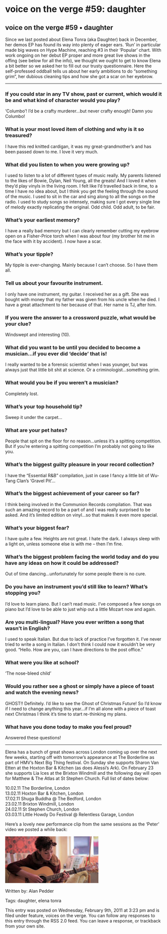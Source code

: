 # voice on the verge #59: daughter
## voice on the verge #59 • daughter

Since we last posted about Elena Tonra (aka Daughter) back in December, her demos EP has found its way into plenty of eager ears. ‘Run’ in particular made big waves on Hype Machine, reaching #3 in their ‘Popular’ chart. With work ongoing on her debut EP proper and more great live shows in the offing (see below for all the info), we thought we ought to get to know Elena a bit better so we asked her to fill out our trusty questionnaire. Here the self-professed oddball tells us about her early ambitions to do “something grim”, her dubious cleaning tips and how she got a scar on her eyebrow.

* * *

### If you could star in any TV show, past or current, which would it be and what kind of character would you play?

‘Columbo’! I’d be a crafty murderer…but never crafty enough! Damn you Columbo!

### What is your most loved item of clothing and why is it so treasured?

I have this red knitted cardigan, it was my great-grandmother’s and has been passed down to me. I love it very much.

### What did you listen to when you were growing up?

I used to listen to a lot of different types of music really. My parents listened to the likes of Bowie, Dylan, Neil Young, all the greats! And I loved it when they’d play vinyls in the living room. I felt like I’d travelled back in time, to a time I have no idea about, but I think you get the feeling through the sound of the music. I used to sit in the car and sing along to all the songs on the radio. I used to study songs so intensely, making sure I got every single line of melody exactly replicating the original. Odd child. Odd adult, to be fair.

### What’s your earliest memory?

I have a really bad memory but I can clearly remember cutting my eyebrow open on a Fisher-Price torch when I was about four (my brother hit me in the face with it by accident). I now have a scar.

### What’s your tipple?

My tipple is ever-changing. Mainly because I can’t choose. So I have them all.

### Tell us about your favourite instrument.

I only have one instrument, my guitar. I received her as a gift. She was bought with money that my father was given from his uncle when he died. I have a great attachment to her because of that. Her name is TJ, after him.

### If you were the answer to a crossword puzzle, what would be your clue?

Windswept and interesting (10).

### What did you want to be until you decided to become a musician…if you ever did ‘decide’ that is!

I really wanted to be a forensic scientist when I was younger, but was always just that little bit shit at science. Or a criminologist…something grim.

### What would you be if you weren’t a musician?

Completely lost.

### What’s your top household tip?

Sweep it under the carpet…

### What are your pet hates?

People that spit on the floor for no reason…unless it’s a spitting competition. But if you’re entering a spitting competition I’m probably not going to like you.

### What’s the biggest guilty pleasure in your record collection?

I have the “Essential R&B” compilation, just in case I fancy a little bit of Wu-Tang Clan’s ‘Gravel Pit’…

### What’s the biggest achievement of your career so far?

I think being involved in the Communion Records compilation. That was such an amazing record to be a part of and I was really surprised to be asked. And it’s limited edition on vinyl…so that makes it even more special.

### What’s your biggest fear?

I have quite a few. Heights are not great. I hate the dark. I always sleep with a light on, unless someone else is with me – then I’m fine.

### What’s the biggest problem facing the world today and do you have any ideas on how it could be addressed?

Out of time dancing…unfortunately for some people there is no cure.

### Do you have an instrument you’d still like to learn? What’s stopping you?

I’d love to learn piano. But I can’t read music. I’ve composed a few songs on piano but I’d love to be able to just whip out a little Mozart now and again.

### Are you multi-lingual? Have you ever written a song that wasn’t in English?

I used to speak Italian. But due to lack of practice I’ve forgotten it. I’ve never tried to write a song in Italian. I don’t think I could now it wouldn’t be very good. “Hello. How are you, can I have directions to the post office.”

### What were you like at school?

‘The nose-bleed child’

### Would you rather see a ghost or simply have a piece of toast and watch the evening news?

GHOST!! Definitely. I’d like to see the Ghost of Christmas Future! So I’d know if I need to change anything this year…if I’m all alone with a piece of toast next Christmas I think it’s time to start re-thinking my plans.

### What have you done today to make you feel proud?

Answered these questions!

* * *

Elena has a bunch of great shows across London coming up over the next few weeks, starting off with tomorrow’s appearance at The Borderline as part of HMV’s Next Big Thing festival. On Sunday she supports Sharon Van Etten at the Hoxton Bar & Kitchen (as does Alessi’s Ark). On February 23 she supports Lia Ices at the Brixton Windmill and the following day will open for Matthew & The Atlas at St Stephen Church. Full list of dates below:

10.02.11 The Borderline, London \
13.02.11 Hoxton Bar & Kitchen, London \
17.02.11 Shuga Buddha @ The Bedford, London \
23.02.11 Brixton Windmill, London \
24.02.11 St Stephen Church, London \
03.03.11 Little Howdy Do Festival @ Relentless Garage, London 

Here’s a lovely new performance clip from the same sessions as the ‘Peter’ video we posted a while back: 

[<img src="https://github.com/paranoidandroid-96/Daughter-Interviews/blob/a7a364a792e9743c4934623b1665ba16be834460/Text/Resources/votv_daughter.png">](https://vimeo.com/19721590)

Written by: Alan Pedder 

Tags: daughter, elena tonra 

This entry was posted on Wednesday, February 9th, 2011 at 3:23 pm and is filed under feature, voices on the verge. You can follow any responses to this entry through the RSS 2.0 feed. You can leave a response, or trackback from your own site. 

